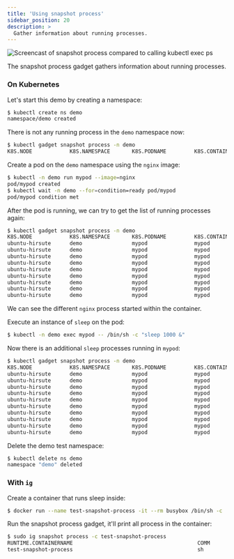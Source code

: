 ```yaml
---
title: 'Using snapshot process'
sidebar_position: 20
description: >
  Gather information about running processes.
---
```


![Screencast of snapshot process compared to calling kubectl exec ps](process.gif)

The snapshot process gadget gathers information about running processes.

### On Kubernetes

Let's start this demo by creating a namespace:

```bash
$ kubectl create ns demo
namespace/demo created
```

There is not any running process in the `demo` namespace now:

```bash
$ kubectl gadget snapshot process -n demo
K8S.NODE            K8S.NAMESPACE       K8S.PODNAME         K8S.CONTAINERNAME   COMM       PID       UID       GID
```

Create a pod on the `demo` namespace using the `nginx` image:

```bash
$ kubectl -n demo run mypod --image=nginx
pod/mypod created
$ kubectl wait -n demo --for=condition=ready pod/mypod
pod/mypod condition met
```

After the pod is running, we can try to get the list of running processes again:

```bash
$ kubectl gadget snapshot process -n demo
K8S.NODE            K8S.NAMESPACE       K8S.PODNAME         K8S.CONTAINERNAME   COMM       PID       UID       GID
ubuntu-hirsute      demo                mypod               mypod               nginx      411928    0         0
ubuntu-hirsute      demo                mypod               mypod               nginx      411964    101       101
ubuntu-hirsute      demo                mypod               mypod               nginx      411965    101       101
ubuntu-hirsute      demo                mypod               mypod               nginx      411966    101       101
ubuntu-hirsute      demo                mypod               mypod               nginx      411967    101       101
ubuntu-hirsute      demo                mypod               mypod               nginx      411968    101       101
ubuntu-hirsute      demo                mypod               mypod               nginx      411969    101       101
ubuntu-hirsute      demo                mypod               mypod               nginx      411970    101       101
ubuntu-hirsute      demo                mypod               mypod               nginx      411971    101       101
```

We can see the different `nginx` process started within the container.

Execute an instance of `sleep` on the pod:

```bash
$ kubectl -n demo exec mypod -- /bin/sh -c "sleep 1000 &"
```

Now there is an additional `sleep` processes running in `mypod`:

```bash
$ kubectl gadget snapshot process -n demo
K8S.NODE            K8S.NAMESPACE       K8S.PODNAME         K8S.CONTAINERNAME   COMM       PID       UID       GID
ubuntu-hirsute      demo                mypod               mypod               nginx      411928    0         0
ubuntu-hirsute      demo                mypod               mypod               nginx      411964    101       101
ubuntu-hirsute      demo                mypod               mypod               nginx      411965    101       101
ubuntu-hirsute      demo                mypod               mypod               nginx      411966    101       101
ubuntu-hirsute      demo                mypod               mypod               nginx      411967    101       101
ubuntu-hirsute      demo                mypod               mypod               nginx      411968    101       101
ubuntu-hirsute      demo                mypod               mypod               nginx      411969    101       101
ubuntu-hirsute      demo                mypod               mypod               nginx      411970    101       101
ubuntu-hirsute      demo                mypod               mypod               nginx      411971    101       101
ubuntu-hirsute      demo                mypod               mypod               sleep      412550    0         0
```

Delete the demo test namespace:

```bash
$ kubectl delete ns demo
namespace "demo" deleted
```

### With `ig`

Create a container that runs sleep inside:

```bash
$ docker run --name test-snapshot-process -it --rm busybox /bin/sh -c 'sleep 100'
```

Run the snapshot process gadget, it'll print all process in the container:

```bash
$ sudo ig snapshot process -c test-snapshot-process
RUNTIME.CONTAINERNAME                                        COMM             PID                  UID        GID
test-snapshot-process                                        sh               329491               0          0
```
